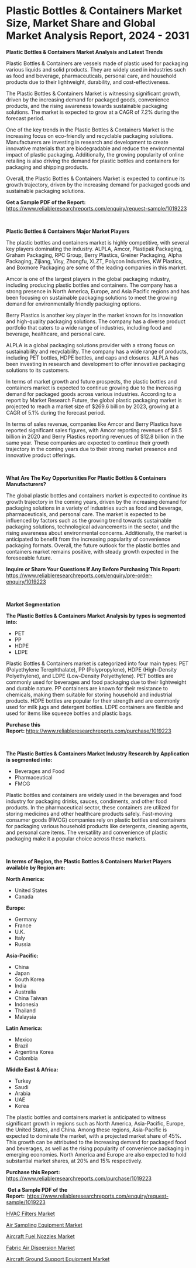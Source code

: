<p><h1>Plastic Bottles & Containers Market Size, Market Share and Global Market Analysis Report, 2024 - 2031</h1></p><p><strong>Plastic Bottles & Containers Market Analysis and Latest Trends</strong></p>
<p><p>Plastic Bottles & Containers are vessels made of plastic used for packaging various liquids and solid products. They are widely used in industries such as food and beverage, pharmaceuticals, personal care, and household products due to their lightweight, durability, and cost-effectiveness.</p><p>The Plastic Bottles & Containers Market is witnessing significant growth, driven by the increasing demand for packaged goods, convenience products, and the rising awareness towards sustainable packaging solutions. The market is expected to grow at a CAGR of 7.2% during the forecast period.</p><p>One of the key trends in the Plastic Bottles & Containers Market is the increasing focus on eco-friendly and recyclable packaging solutions. Manufacturers are investing in research and development to create innovative materials that are biodegradable and reduce the environmental impact of plastic packaging. Additionally, the growing popularity of online retailing is also driving the demand for plastic bottles and containers for packaging and shipping products.</p><p>Overall, the Plastic Bottles & Containers Market is expected to continue its growth trajectory, driven by the increasing demand for packaged goods and sustainable packaging solutions.</p></p>
<p><strong>Get a Sample PDF of the Report:&nbsp;</strong> <a href="https://www.reliableresearchreports.com/enquiry/request-sample/1019223">https://www.reliableresearchreports.com/enquiry/request-sample/1019223</a></p>
<p>&nbsp;</p>
<p><strong>Plastic Bottles & Containers Major Market Players</strong></p>
<p><p>The plastic bottles and containers market is highly competitive, with several key players dominating the industry. ALPLA, Amcor, Plastipak Packaging, Graham Packaging, RPC Group, Berry Plastics, Greiner Packaging, Alpha Packaging, Zijiang, Visy, Zhongfu, XLZT, Polycon Industries, KW Plastics, and Boxmore Packaging are some of the leading companies in this market.</p><p>Amcor is one of the largest players in the global packaging industry, including producing plastic bottles and containers. The company has a strong presence in North America, Europe, and Asia Pacific regions and has been focusing on sustainable packaging solutions to meet the growing demand for environmentally friendly packaging options.</p><p>Berry Plastics is another key player in the market known for its innovation and high-quality packaging solutions. The company has a diverse product portfolio that caters to a wide range of industries, including food and beverage, healthcare, and personal care.</p><p>ALPLA is a global packaging solutions provider with a strong focus on sustainability and recyclability. The company has a wide range of products, including PET bottles, HDPE bottles, and caps and closures. ALPLA has been investing in research and development to offer innovative packaging solutions to its customers.</p><p>In terms of market growth and future prospects, the plastic bottles and containers market is expected to continue growing due to the increasing demand for packaged goods across various industries. According to a report by Market Research Future, the global plastic packaging market is projected to reach a market size of $269.6 billion by 2023, growing at a CAGR of 5.1% during the forecast period.</p><p>In terms of sales revenue, companies like Amcor and Berry Plastics have reported significant sales figures, with Amcor reporting revenues of $9.5 billion in 2020 and Berry Plastics reporting revenues of $12.8 billion in the same year. These companies are expected to continue their growth trajectory in the coming years due to their strong market presence and innovative product offerings.</p></p>
<p>&nbsp;</p>
<p><strong>What Are The Key Opportunities For Plastic Bottles & Containers Manufacturers?</strong></p>
<p><p>The global plastic bottles and containers market is expected to continue its growth trajectory in the coming years, driven by the increasing demand for packaging solutions in a variety of industries such as food and beverage, pharmaceuticals, and personal care. The market is expected to be influenced by factors such as the growing trend towards sustainable packaging solutions, technological advancements in the sector, and the rising awareness about environmental concerns. Additionally, the market is anticipated to benefit from the increasing popularity of convenience packaging formats. Overall, the future outlook for the plastic bottles and containers market remains positive, with steady growth expected in the foreseeable future.</p></p>
<p><strong>Inquire or Share Your Questions If Any Before Purchasing This Report:</strong> <a href="https://www.reliableresearchreports.com/enquiry/pre-order-enquiry/1019223">https://www.reliableresearchreports.com/enquiry/pre-order-enquiry/1019223</a></p>
<p>&nbsp;</p>
<p><strong>Market Segmentation</strong></p>
<p><strong>The Plastic Bottles & Containers Market Analysis by types is segmented into:</strong></p>
<p><ul><li>PET</li><li>PP</li><li>HDPE</li><li>LDPE</li></ul></p>
<p><p>Plastic Bottles & Containers market is categorized into four main types: PET (Polyethylene Terephthalate), PP (Polypropylene), HDPE (High-Density Polyethylene), and LDPE (Low-Density Polyethylene). PET bottles are commonly used for beverages and food packaging due to their lightweight and durable nature. PP containers are known for their resistance to chemicals, making them suitable for storing household and industrial products. HDPE bottles are popular for their strength and are commonly used for milk jugs and detergent bottles. LDPE containers are flexible and used for items like squeeze bottles and plastic bags.</p></p>
<p><strong>Purchase this Report:&nbsp;</strong><a href="https://www.reliableresearchreports.com/purchase/1019223">https://www.reliableresearchreports.com/purchase/1019223</a></p>
<p>&nbsp;</p>
<p><strong>The Plastic Bottles & Containers Market Industry Research by Application is segmented into:</strong></p>
<p><ul><li>Beverages and Food</li><li>Pharmaceutical</li><li>FMCG</li></ul></p>
<p><p>Plastic bottles and containers are widely used in the beverages and food industry for packaging drinks, sauces, condiments, and other food products. In the pharmaceutical sector, these containers are utilized for storing medicines and other healthcare products safely. Fast-moving consumer goods (FMCG) companies rely on plastic bottles and containers for packaging various household products like detergents, cleaning agents, and personal care items. The versatility and convenience of plastic packaging make it a popular choice across these markets.</p></p>
<p>&nbsp;</p>
<p><strong>In terms of Region, the Plastic Bottles & Containers Market Players available by Region are:</strong></p>
<p>
    <p> <strong> North America: </strong>
        <ul>
            <li>United States</li>
            <li>Canada</li>
        </ul>
        </p> 
    <p> <strong> Europe: </strong>
        <ul>
            <li>Germany</li>
            <li>France</li>
            <li>U.K.</li>
            <li>Italy</li>
            <li>Russia</li>
        </ul>
        </p> 
    <p> <strong> Asia-Pacific: </strong>
        <ul>
            <li>China</li>
            <li>Japan</li>
            <li>South Korea</li>
            <li>India</li>
            <li>Australia</li>
            <li>China Taiwan</li>
            <li>Indonesia</li>
            <li>Thailand</li>
            <li>Malaysia</li>
        </ul>
        </p> 
    <p> <strong> Latin America: </strong>
        <ul>
            <li>Mexico</li>
            <li>Brazil</li>
            <li>Argentina Korea</li>
            <li>Colombia</li>
        </ul>
        </p> 
    <p> <strong> Middle East & Africa: </strong>
        <ul>
            <li>Turkey</li>
            <li>Saudi</li>
            <li>Arabia</li>
            <li>UAE</li>
            <li>Korea</li>
        </ul>
    </p>
    </p>
<p><p>The plastic bottles and containers market is anticipated to witness significant growth in regions such as North America, Asia-Pacific, Europe, the United States, and China. Among these regions, Asia-Pacific is expected to dominate the market, with a projected market share of 45%. This growth can be attributed to the increasing demand for packaged food and beverages, as well as the rising popularity of convenience packaging in emerging economies. North America and Europe are also expected to hold substantial market shares, at 20% and 15% respectively.</p></p>
<p><strong>Purchase this Report: </strong><a href="https://www.reliableresearchreports.com/purchase/1019223">https://www.reliableresearchreports.com/purchase/1019223</a></p>
<p>&nbsp;<strong>Get a Sample PDF of the Report:&nbsp;&nbsp;</strong><a href="https://www.reliableresearchreports.com/enquiry/request-sample/1019223">https://www.reliableresearchreports.com/enquiry/request-sample/1019223</a></p>
<p><strong></strong></p>
<p><p><a href="https://medium.com/@gaberaynor54567/hvac-filters-market-report-reveals-the-latest-trends-and-growth-opportunities-of-this-market-827763523500">HVAC Filters Market</a></p><p><a href="https://medium.com/@kendraadams4456/air-sampling-equipment-nbsp-market-focuses-on-market-share-size-and-projected-forecast-till-2031-95dc58ba842a">Air Sampling Equipment Market</a></p><p><a href="https://medium.com/p/191d22c57070/edit">Aircraft Fuel Nozzles Market</a></p><p><a href="https://medium.com/@kendraadams4456/fabric-air-dispersion-market-furnishes-information-on-market-share-market-trends-and-market-c5f15697b296">Fabric Air Dispersion Market</a></p><p><a href="https://medium.com/@kendraadams4456/aircraft-ground-support-equipment-market-comprehensive-assessment-by-type-application-and-dd3221b2e37c">Aircraft Ground Support Equipment Market</a></p></p>